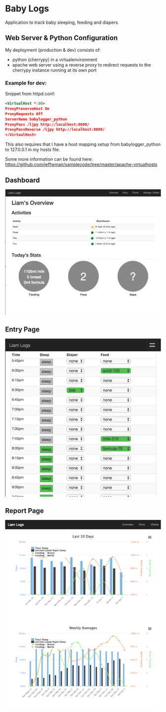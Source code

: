# Baby Logs
Application to track baby sleeping, feeding and diapers.

## Web Server & Python Configuration
My deployment (production & dev) consists of:
* python (cherrypy) in a virtualenvironment
* apache web server using a reverse proxy to redirect requests to the cherrypy instance running at its own port

### Example for dev:
Snippet from httpd.conf:

```xml
<VirtualHost *:80>
ProxyPreserveHost On
ProxyRequests Off
ServerName babylogger_python
ProxyPass /ljpy http://localhost:8080/
ProxyPassReverse /ljpy http://localhost:8080/
</VirtualHost>
```

This also requires that I have a host mapping setup from babylogger_python to 127.0.0.1 in my hosts file. 

Some more information can be found here: https://github.com/jeffwmair/samplecode/tree/master/apache-virtualhosts

## Dashboard
![Alt text](/docs/DashboardPage.png)

## Entry Page
![Alt text](/docs/EntryPage.png)

## Report Page
![Alt text](/docs/ReportPage.png)

